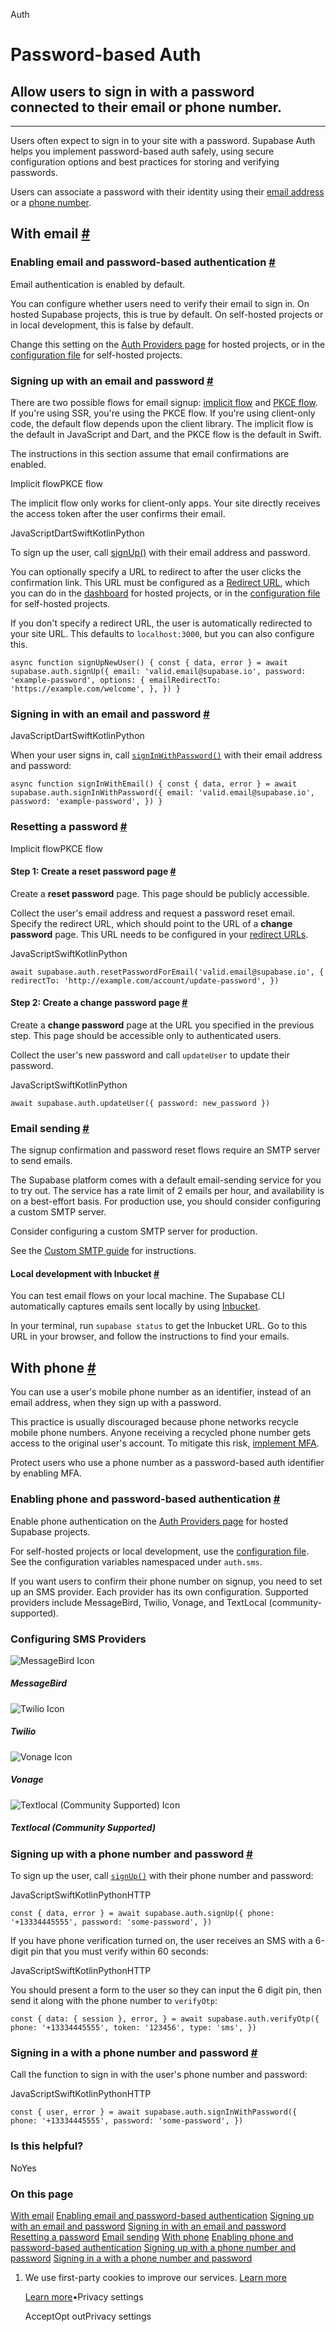 Auth

# Password-based Auth

## Allow users to sign in with a password connected to their email or phone number.

* * *

Users often expect to sign in to your site with a password. Supabase Auth helps you implement password-based auth safely, using secure configuration options and best practices for storing and verifying passwords.

Users can associate a password with their identity using their [email address](https://supabase.com/docs/guides/auth/passwords#with-email) or a [phone number](https://supabase.com/docs/guides/auth/passwords#with-phone).

## With email [\#](https://supabase.com/docs/guides/auth/passwords\#with-email)

### Enabling email and password-based authentication [\#](https://supabase.com/docs/guides/auth/passwords\#enabling-email-and-password-based-authentication)

Email authentication is enabled by default.

You can configure whether users need to verify their email to sign in. On hosted Supabase projects, this is true by default. On self-hosted projects or in local development, this is false by default.

Change this setting on the [Auth Providers page](https://supabase.com/dashboard/project/_/auth/providers) for hosted projects, or in the [configuration file](https://supabase.com/docs/guides/cli/config#auth.email.enable_confirmations) for self-hosted projects.

### Signing up with an email and password [\#](https://supabase.com/docs/guides/auth/passwords\#signing-up-with-an-email-and-password)

There are two possible flows for email signup: [implicit flow](https://supabase.com/docs/guides/auth/sessions#implicit-flow) and [PKCE flow](https://supabase.com/docs/guides/auth/sessions#pkce-flow). If you're using SSR, you're using the PKCE flow. If you're using client-only code, the default flow depends upon the client library. The implicit flow is the default in JavaScript and Dart, and the PKCE flow is the default in Swift.

The instructions in this section assume that email confirmations are enabled.

Implicit flowPKCE flow

The implicit flow only works for client-only apps. Your site directly receives the access token after the user confirms their email.

JavaScriptDartSwiftKotlinPython

To sign up the user, call [signUp()](https://supabase.com/docs/reference/javascript/auth-signup) with their email address and password.

You can optionally specify a URL to redirect to after the user clicks the confirmation link. This URL must be configured as a [Redirect URL](https://supabase.com/docs/guides/auth/redirect-urls), which you can do in the [dashboard](https://supabase.com/dashboard/project/_/auth/url-configuration) for hosted projects, or in the [configuration file](https://supabase.com/docs/guides/cli/config#auth.additional_redirect_urls) for self-hosted projects.

If you don't specify a redirect URL, the user is automatically redirected to your site URL. This defaults to `localhost:3000`, but you can also configure this.

`
async function signUpNewUser() {
const { data, error } = await supabase.auth.signUp({
    email: 'valid.email@supabase.io',
    password: 'example-password',
    options: {
      emailRedirectTo: 'https://example.com/welcome',
    },
})
}
`

### Signing in with an email and password [\#](https://supabase.com/docs/guides/auth/passwords\#signing-in-with-an-email-and-password)

JavaScriptDartSwiftKotlinPython

When your user signs in, call [`signInWithPassword()`](https://supabase.com/docs/reference/javascript/auth-signinwithpassword) with their email address and password:

`
async function signInWithEmail() {
const { data, error } = await supabase.auth.signInWithPassword({
    email: 'valid.email@supabase.io',
    password: 'example-password',
})
}
`

### Resetting a password [\#](https://supabase.com/docs/guides/auth/passwords\#resetting-a-password)

Implicit flowPKCE flow

#### Step 1: Create a reset password page [\#](https://supabase.com/docs/guides/auth/passwords\#step-1-create-a-reset-password-page)

Create a **reset password** page. This page should be publicly accessible.

Collect the user's email address and request a password reset email. Specify the redirect URL, which should point to the URL of a **change password** page. This URL needs to be configured in your [redirect URLs](https://supabase.com/docs/guides/auth/redirect-urls).

JavaScriptSwiftKotlinPython

`
await supabase.auth.resetPasswordForEmail('valid.email@supabase.io', {
redirectTo: 'http://example.com/account/update-password',
})
`

#### Step 2: Create a change password page [\#](https://supabase.com/docs/guides/auth/passwords\#step-2-create-a-change-password-page)

Create a **change password** page at the URL you specified in the previous step. This page should be accessible only to authenticated users.

Collect the user's new password and call `updateUser` to update their password.

JavaScriptSwiftKotlinPython

`
await supabase.auth.updateUser({ password: new_password })
`

### Email sending [\#](https://supabase.com/docs/guides/auth/passwords\#email-sending)

The signup confirmation and password reset flows require an SMTP server to send emails.

The Supabase platform comes with a default email-sending service for you to try out. The service has a rate limit of 2 emails per hour, and availability is on a best-effort basis. For production use, you should consider configuring a custom SMTP server.

Consider configuring a custom SMTP server for production.

See the [Custom SMTP guide](https://supabase.com/docs/guides/auth/auth-smtp) for instructions.

#### Local development with Inbucket [\#](https://supabase.com/docs/guides/auth/passwords\#local-development-with-inbucket)

You can test email flows on your local machine. The Supabase CLI automatically captures emails sent locally by using [Inbucket](https://github.com/inbucket/inbucket).

In your terminal, run `supabase status` to get the Inbucket URL. Go to this URL in your browser, and follow the instructions to find your emails.

## With phone [\#](https://supabase.com/docs/guides/auth/passwords\#with-phone)

You can use a user's mobile phone number as an identifier, instead of an email address, when they sign up with a password.

This practice is usually discouraged because phone networks recycle mobile phone numbers. Anyone receiving a recycled phone number gets access to the original user's account. To mitigate this risk, [implement MFA](https://supabase.com/docs/guides/auth/auth-mfa).

Protect users who use a phone number as a password-based auth identifier by enabling MFA.

### Enabling phone and password-based authentication [\#](https://supabase.com/docs/guides/auth/passwords\#enabling-phone-and-password-based-authentication)

Enable phone authentication on the [Auth Providers page](https://supabase.com/dashboard/project/_/auth/providers) for hosted Supabase projects.

For self-hosted projects or local development, use the [configuration file](https://supabase.com/docs/guides/cli/config#auth.sms.enable_signup). See the configuration variables namespaced under `auth.sms`.

If you want users to confirm their phone number on signup, you need to set up an SMS provider. Each provider has its own configuration. Supported providers include MessageBird, Twilio, Vonage, and TextLocal (community-supported).

### Configuring SMS Providers

![MessageBird Icon](https://supabase.com/docs/img/icons/messagebird-icon.svg)

##### MessageBird

![Twilio Icon](https://supabase.com/docs/img/icons/twilio-icon.svg)

##### Twilio

![Vonage Icon](https://supabase.com/docs/img/icons/vonage-icon-light.svg)

##### Vonage

![Textlocal (Community Supported) Icon](https://supabase.com/docs/img/icons/textlocal-icon.svg)

##### Textlocal (Community Supported)

### Signing up with a phone number and password [\#](https://supabase.com/docs/guides/auth/passwords\#signing-up-with-a-phone-number-and-password)

To sign up the user, call [`signUp()`](https://supabase.com/docs/reference/javascript/auth-signup) with their phone number and password:

JavaScriptSwiftKotlinPythonHTTP

`
const { data, error } = await supabase.auth.signUp({
phone: '+13334445555',
password: 'some-password',
})
`

If you have phone verification turned on, the user receives an SMS with a 6-digit pin that you must verify within 60 seconds:

JavaScriptSwiftKotlinPythonHTTP

You should present a form to the user so they can input the 6 digit pin, then send it along with the phone number to `verifyOtp`:

`
const {
data: { session },
error,
} = await supabase.auth.verifyOtp({
phone: '+13334445555',
token: '123456',
type: 'sms',
})
`

### Signing in a with a phone number and password [\#](https://supabase.com/docs/guides/auth/passwords\#signing-in-a-with-a-phone-number-and-password)

Call the function to sign in with the user's phone number and password:

JavaScriptSwiftKotlinPythonHTTP

`
const { user, error } = await supabase.auth.signInWithPassword({
phone: '+13334445555',
password: 'some-password',
})
`

### Is this helpful?

NoYes

### On this page

[With email](https://supabase.com/docs/guides/auth/passwords#with-email) [Enabling email and password-based authentication](https://supabase.com/docs/guides/auth/passwords#enabling-email-and-password-based-authentication) [Signing up with an email and password](https://supabase.com/docs/guides/auth/passwords#signing-up-with-an-email-and-password) [Signing in with an email and password](https://supabase.com/docs/guides/auth/passwords#signing-in-with-an-email-and-password) [Resetting a password](https://supabase.com/docs/guides/auth/passwords#resetting-a-password) [Email sending](https://supabase.com/docs/guides/auth/passwords#email-sending) [With phone](https://supabase.com/docs/guides/auth/passwords#with-phone) [Enabling phone and password-based authentication](https://supabase.com/docs/guides/auth/passwords#enabling-phone-and-password-based-authentication) [Signing up with a phone number and password](https://supabase.com/docs/guides/auth/passwords#signing-up-with-a-phone-number-and-password) [Signing in a with a phone number and password](https://supabase.com/docs/guides/auth/passwords#signing-in-a-with-a-phone-number-and-password)

1. We use first-party cookies to improve our services. [Learn more](https://supabase.com/privacy#8-cookies-and-similar-technologies-used-on-our-european-services)



   [Learn more](https://supabase.com/privacy#8-cookies-and-similar-technologies-used-on-our-european-services)•Privacy settings





   AcceptOpt outPrivacy settings